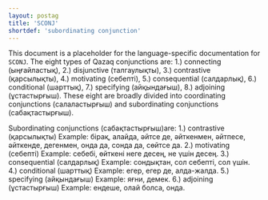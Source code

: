 ```yaml
---
layout: postag
title: 'SCONJ'
shortdef: 'subordinating conjunction'
---
```


This document is a placeholder for the language-specific documentation
for `SCONJ`.
The eight types of Qazaq conjunctions are: 
1.) connecting (ыңғайластық), 
2.) disjunctive (талгаулықты), 
3.) contrastive (қарсылықты), 
4.) motivating (себепті), 
5.) consequential (салдарлық), 
6.) conditional (шарттық), 
7.) specifying (айқындағыш), 
8.) adjoining (ұстастырғыш). 
These eight are broadly divided into coordinating conjunctions (салаластырғыш) and subordinating conjunctions (сабақтастырғыш).

Subordinating conjunctions (сабақтастырғыш)are:
1.) contrastive (қарсылықты)
  Example: бірақ, алайда, әйтсе де, әйткенмен, әйтпесе, әйткенде, дегенмен, онда да, сонда да, сөйтсе да.
2.) motivating (себепті)
  Example: себебі, өйткені неге десең, не үшін десең.
3.) consequential (салдарлық)
  Example: сондықтан, сол себепті, сол үшін.
4.) conditional (шарттық)
  Example: егер, егер де, алда-жалда.
5.) specifying (айқындағыш)
  Example: яғни, демек.
6.) adjoining (ұстастырғыш)
  Example: ендеше, олай болса, онда.
